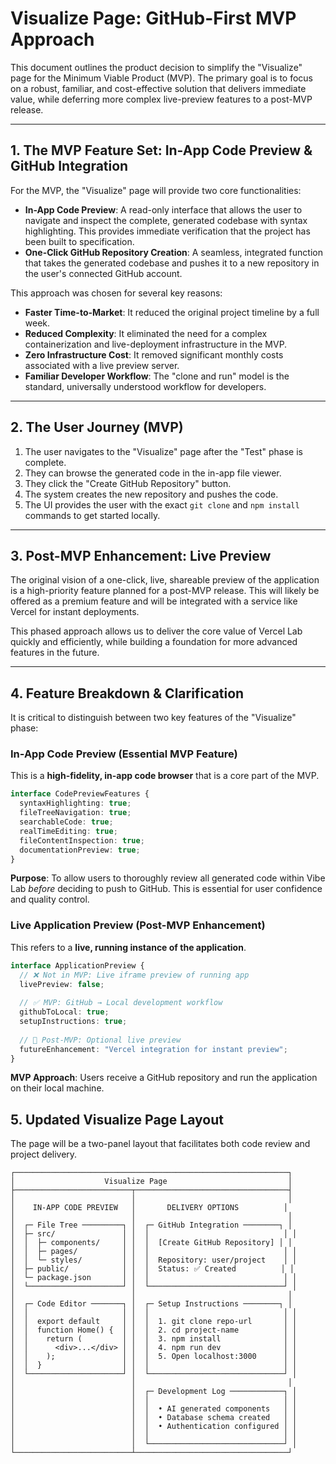 # Visualize Page: GitHub-First MVP Approach

This document outlines the product decision to simplify the "Visualize" page for the Minimum Viable Product (MVP). The primary goal is to focus on a robust, familiar, and cost-effective solution that delivers immediate value, while deferring more complex live-preview features to a post-MVP release.

---

## 1. The MVP Feature Set: In-App Code Preview & GitHub Integration

For the MVP, the "Visualize" page will provide two core functionalities:

*   **In-App Code Preview**: A read-only interface that allows the user to navigate and inspect the complete, generated codebase with syntax highlighting. This provides immediate verification that the project has been built to specification.
*   **One-Click GitHub Repository Creation**: A seamless, integrated function that takes the generated codebase and pushes it to a new repository in the user's connected GitHub account.

This approach was chosen for several key reasons:

*   **Faster Time-to-Market**: It reduced the original project timeline by a full week.
*   **Reduced Complexity**: It eliminated the need for a complex containerization and live-deployment infrastructure in the MVP.
*   **Zero Infrastructure Cost**: It removed significant monthly costs associated with a live preview server.
*   **Familiar Developer Workflow**: The "clone and run" model is the standard, universally understood workflow for developers.

---

## 2. The User Journey (MVP)

1.  The user navigates to the "Visualize" page after the "Test" phase is complete.
2.  They can browse the generated code in the in-app file viewer.
3.  They click the "Create GitHub Repository" button.
4.  The system creates the new repository and pushes the code.
5.  The UI provides the user with the exact `git clone` and `npm install` commands to get started locally.

---

## 3. Post-MVP Enhancement: Live Preview

The original vision of a one-click, live, shareable preview of the application is a high-priority feature planned for a post-MVP release. This will likely be offered as a premium feature and will be integrated with a service like Vercel for instant deployments.

This phased approach allows us to deliver the core value of Vercel Lab quickly and efficiently, while building a foundation for more advanced features in the future.

---

## 4. Feature Breakdown & Clarification

It is critical to distinguish between two key features of the "Visualize" phase:

### In-App Code Preview (Essential MVP Feature)
This is a **high-fidelity, in-app code browser** that is a core part of the MVP.

```typescript
interface CodePreviewFeatures {
  syntaxHighlighting: true;
  fileTreeNavigation: true;
  searchableCode: true;
  realTimeEditing: true;
  fileContentInspection: true;
  documentationPreview: true;
}
```
**Purpose**: To allow users to thoroughly review all generated code within Vibe Lab *before* deciding to push to GitHub. This is essential for user confidence and quality control.

### Live Application Preview (Post-MVP Enhancement)
This refers to a **live, running instance of the application**.

```typescript
interface ApplicationPreview {
  // ❌ Not in MVP: Live iframe preview of running app
  livePreview: false;
  
  // ✅ MVP: GitHub → Local development workflow  
  githubToLocal: true;
  setupInstructions: true;
  
  // 🚀 Post-MVP: Optional live preview
  futureEnhancement: "Vercel integration for instant preview";
}
```
**MVP Approach**: Users receive a GitHub repository and run the application on their local machine.

## 5. Updated Visualize Page Layout

The page will be a two-panel layout that facilitates both code review and project delivery.

```
┌─────────────────────────────────────────────────────────────┐
│                    Visualize Page                           │
├──────────────────────────┬──────────────────────────────────┤
│                          │                                  │
│    IN-APP CODE PREVIEW   │       DELIVERY OPTIONS          │
│                          │                                  │
│  ┌─ File Tree ─────────┐ │  ┌─ GitHub Integration ────────┐ │
│  ├─ src/               │ │  │                              │ │
│  │  ├─ components/     │ │  │  [Create GitHub Repository] │ │
│  │  ├─ pages/          │ │  │                              │ │
│  │  └─ styles/         │ │  │  Repository: user/project    │ │
│  ├─ public/            │ │  │  Status: ✅ Created          │ │
│  └─ package.json       │ │  │                              │ │
│  └─────────────────────┘ │  └──────────────────────────────┘ │
│                          │                                  │
│  ┌─ Code Editor ───────┐ │  ┌─ Setup Instructions ────────┐ │
│  │                     │ │  │                              │ │
│  │  export default     │ │  │  1. git clone repo-url       │ │
│  │  function Home() {  │ │  │  2. cd project-name          │ │
│  │    return (         │ │  │  3. npm install              │ │
│  │      <div>...</div> │ │  │  4. npm run dev              │ │
│  │    );               │ │  │  5. Open localhost:3000      │ │
│  │  }                  │ │  │                              │ │
│  └─────────────────────┘ │  └──────────────────────────────┘ │
│                          │                                  │
│                          │  ┌─ Development Log ────────────┐ │
│                          │  │                              │ │
│                          │  │  • AI generated components   │ │
│                          │  │  • Database schema created   │ │
│                          │  │  • Authentication configured │ │
│                          │  │                              │ │
│                          │  └──────────────────────────────┘ │
└──────────────────────────┴──────────────────────────────────┘
```